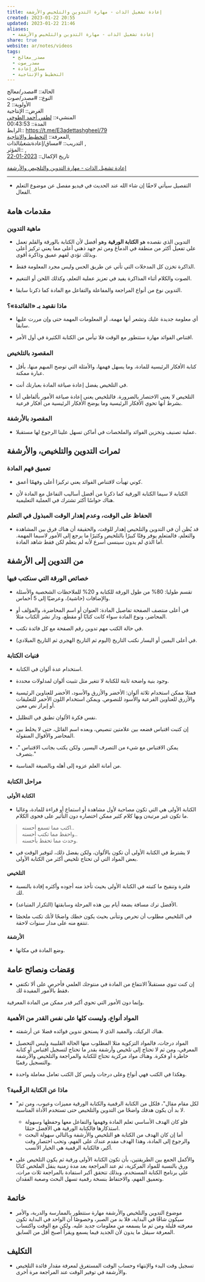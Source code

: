 ```yaml
---  
title: إعادة تشغيل الذات - مهارة التدوين والتلخيص والأرشفة  
created: 2023-01-22 20:55  
updated: 2023-01-22 21:46  
aliases:  
  - إعادة تشغيل الذات - مهارة التدوين والتلخيص والأرشفة  
share: true  
website: ar/notes/videos  
tags:  
  - مصدر_معالج  
  - مصدر_صوت  
  - مساق_إعادة  
  - التخطيط واﻹنتاجية  
---  
```

  
  
  
الحالة:: #مصدر/معالج  
النوع:: #مصدر/صوت  
اﻷولوية:: 2  
الغرض:: الإنتاجية  
المنشيء:: [لطفي أحمد الطوخي](%D9%84%D8%B7%D9%81%D9%8A%20%D8%A3%D8%AD%D9%85%D8%AF%20%D8%A7%D9%84%D8%B7%D9%88%D8%AE%D9%8A.md)  
المدة:: 00:43:53  
الرابط:: <https://t.me/E3adettashgheel/79>  
المعرفة:: [التخطيط واﻹنتاجية](%D8%A7%D9%84%D8%AA%D8%AE%D8%B7%D9%8A%D8%B7%20%D9%88%D8%A7%EF%BB%B9%D9%86%D8%AA%D8%A7%D8%AC%D9%8A%D8%A9.md),  
التدريب:: #مساق/إعادة*تشغيل*الذات ,  
المؤثر:: ,  
تاريخ اﻹكمال:: [2023-01-22](2023-01-22.md)  
  
[إعادة تشغيل الذات - مهارة التدوين والتلخيص والأرشفة](https://t.me/E3adettashgheel/79)  
  
---  
  
- التفصيل سيأتي لاحقًا إن شاء الله عند الحديث في فيديو مفصل عن موضوع التعلم الفعال.  
  
## مقدمات هامة  
  
### ماهية التدوين  
  
- التدوين الذي نقصده هو **الكتابة الورقية** وهو أفضل لأن الكتابة بالورقة والقلم تعمل على تفعيل أكثر من منطقة في الدماغ ومن ثم جهد ذهني أعلى مما يعني تركيز أعلى وبذلك تؤدي لفهم عميق وذاكرة أقوى.  
  
- الذاكرة تخزن كل المدخلات التي تأتي عن طريق الحس وليس مجرد المعلومة فقط.  
  
- الصوت والكلام أثناء المذاكرة يفيد في تعزيز عملية التعلم، وكذلك اللحن أو التنغيم.  
  
- التدوين نوع من أنواع المراجعة والمفاعلة والتفاعل مع المادة كما ذكرنا سابقا.  
  
### ماذا نقصِد بـ «الفائدة»؟  
  
- أي معلومة جديدة عليك وتشعر أنها مهمة، أو المعلومات المهمة حتى وإن مررت عليها سابقا.  
  
- اقتناص الفوائد مهارة ستتطور مع الوقت فلا تيأس من الكتابة الكثيرة في أول الأمر.  
  
### المقصود بالتلخيص  
  
- كتابة الأفكار الرئيسية للمادة، وما يسهل فهمها، والأمثلة التي توضح المبهم منها، بأقل عبارة ممكنة.  
  
- في التلخيص يفضل إعادة صياغة المادة بعبارتك أنت.  
  
- التلخيص لا يعني الاختصار بالضرورة. فالتلخيص يعني إعادة صياغة الأمور بألفاظي أنا بشرط أنها تحوي الأفكار الرئيسية وما يوضح الأفكار الرئيسية من أفكار فرعية.  
  
### المقصود بالأرشفة  
  
- عملية تصنيف وتخزين الفوائد والملخصات في أماكن تسهل علينا الرجوع لها مستقبلا.  
  
## ثمرات التدوين والتلخيص، والأرشفة  
  
### تعميق فهم المادة  
  
- كوني تهيأت لاقتناص الفوائد يعني تركيزا أعلى وفهمًا أعمق.  
  
- الكتابة لا سيما الكتابة الورقية كما ذكرنا من أفضل أساليب التفاعل مع المادة ﻷن هناك حواسًا أكثر تشترك في العملية التعليمية.  
  
### الحفاظ على الوقت، وعدم إهدار الوقت المبذول في التعلم  
  
- قد يُظن أن في التدوين والتلخيص إهدار للوقت، والحقيقة أن هناك فرق بين المشاهدة والتعلم، فالمتعلم يوفر وقتًا كبيرًا بالتلخيص وكثيرًا ما يرجع إلى الأمور لاسيما المهمة. أما الذي لم يدون سينسى أسرع لأنه لم يتعلم لكن فقط شاهد المادة.  
  
## من التدوين إلى الأرشفة  
  
### خصائص الورقة التي سنكتب فيها  
  
- تقسم طوليا: 80% من طول الورقة للكتابة و 20% للملاحظات الشخصية والأسئلة والإضافات (حاشية)، وعرضيًا إلى 5 أخماس.  
  
- في أعلى منتصف الصفحة تفاصيل المادة: العنوان أو اسم المحاضرة، والمؤلف أو المحاضر، ونوع المادة سواء كانت كتابًا أو مقطع، ودار نشر الكتاب مثلا.  
  
- في حالة الكتب مهم تدوين رقم الصفحة مع كل فائدة تكتب.  
  
- في أعلى اليمين أو اليسار نكتب التاريخ (اليوم ثم التاريخ الهجري ثم التاريخ الميلادي).  
  
### فنيات الكتابة  
  
- استخدام عدة ألوان في الكتابة.  
  
- وجود بنية واضحة ثابتة للكتابة لا تتغير مثل تثبيت ألوان لمدلولات محددة.  
  
- فمثلا ممكن استخدام ثلاثة ألوان: الأخضر والأزرق والأسود، الأخضر للعناوين الرئيسية والأزرق للعناوين الفرعية والأسود للنصوص. ويمكن استخدام اللون الأحمر للتعليقات أو إبراز نص معين.  
  
- نفس فكرة الألوان تطبق في التظليل.  
  
- إن كتبت اقتباس فضعه بين علامتين تنصيص، وبعده اسم القائل، حتى لا يخلط بين المحاضر والأقوال المنقولة.  
  
- يمكن الاقتباس مع شيء من التصرف اليسير، ولكن يكتب بجانب الاقتباس "، بتصرف."  
  
- من أمانة العلم عزوه إلى أهله وبالصيغة المناسبة.  
  
### مراحل الكتابة  
  
#### الكتابة الأولى  
  
- الكتابة الأولى هي التي تكون مصاحبة لأول مشاهدة أو استماع أو قراءة للمادة، وغالبا ما تكون غير مرتبةن وبها كلام كثير ممكن اختصاره دون التأثير على فحوى الكلام.  
  
> اكتب مما تسمع أحسنه..  
> واحفظ مما تكتب أحسنه..  
> وحدث مما تحفظ بأحسنه.  
  
- لا يشترط في الكتابة الأولى أن تكون باﻷلوان، ولكن يفضل ذلك، لتوفير الوقت في بعض المواد التي لن تحتاج تلخيص أكثر من الكتابة اﻷولى.  
  
#### التلخيص  
  
- فلترة وتنقيح ما كتبته في الكتابة الأولى بحيث تأخذ منه أجوده وأكثره إفادة بالنسبة لك.  
  
- اﻷفضل ترك مسافة بضعة أيام بين هذه المرحلة وسابقتها (التكرار المتباعد).  
  
- في التلخيص مطلوب أن تحرص وتتأنى بحيث يكون خطك واضحًا لأنك تكتب ملخصًا تنتفع منه على مدار سنوات لاحقة.  
  
#### الأرشفة  
  
- وضع المادة في مكانها.  
  
## وَمَضات ونصائح عامة  
  
- إن كنت تنوي مستقبلاً الانتفاع من المادة في منتوجك العلمي فأحرص على ألا تكتفي فقط بالأمور المفيدة لك،  
  
وإنما دون الأمور التي تحوي أكبر قدر ممكن من المادة المعرفية.  
  
### المواد أنواع، وليست كلها على نفس القدر من الأهمية  
  
- هناك الركيك، والمفيد الذي لا يستحق تدوين فوائده فضلا عن أرشفته.  
  
- المواد درجات، فالمواد التزكوية مثلا المطلوب منها الحالة القلبيبة وليس التحصيل المعرفي، ومن ثم لا تحتاج إلى تلخيص وأرشفة بقدر ما تحتاج لتسجيل اقتباس أو كتابة خاطرة أو فكرة. وهناك مواد مركزية تحتاج للكتابة والمراجعة والتلخيص واﻷرشفة والتسجيل رقميًا.  
  
- وهكذا في الكتب فهي أنواع وعلى درجات وليس كل الكتب تعامل معاملة واحدة.  
  
### ماذا عن الكتابة الرقْمية؟  
  
- "لكل مقام مقال"، فلكل من الكتابة الرقمية والكتابة الورقية مميزات وعيوب، ومن ثم لا بد أن يكون هدفك واضحًا من التدوين والتلخيص حتى تستخدم الأداة المناسبة.  
  
  - فلو كان الهدف الأساسي تعلم المادة وفهمها والتفاعل معها وحفظها وسهولة استذكارها فالكتابة الورقية هي اﻷفضل حتمًا.  
  - أما إن كان الهدف من الكتابة هو التلخيص والأرشفة وبالتالي سهولة البحث والرجوع إلى المادة، وهذا الهدف مقدم عندك على الفهم، وتحب اختصار وقت أكبر، فالكتابة الرقمية هي الخيار اﻷنسب.  
  
- والأكمل الجمع بين الطريقتين، بأن تكون الكتابة الأولى ورقية ثم يكون التلخيص على ورق بالنسبة للمواد المركزية، ثم عند المراجعة بعد مدة زمنية ينقل الملخص كتابًا على برنامج الكتابة المستخدم. وبذلك تتحقق أكبر استفادة بالمراجعة ثلاث مرات، وتعميق الفهم، والاحتفاظ بنسخة رقمية تسهل البحث وصعبة الفقدان.  
  
## خاتمة  
  
- موضوع التدوين والتلخيص والأرشفة مهارة ستتطور بالممارسة والدربة، والأمر سيكون شاقًا في البداية، فلا بد من الصبر، وخصوصًا أن الواحد في البداية تكون معرفته قليلة ومن ثم ما يسمعه من معلومات جديد عليه. ولكن مع الوقت واكتساب المعرفة سيقل ما يدون لأن الجديد فيما يسمع ويقرأ أصبح أقل من السابق.  
  
## التكليف  
  
- تسجيل وقت البدء والإنتهاء وحساب الوقت المستغرق لمعرفة مقدار فائدة التلخيص والأرشفة في توفير الوقت عند المراجعة مرة أخرى.  
